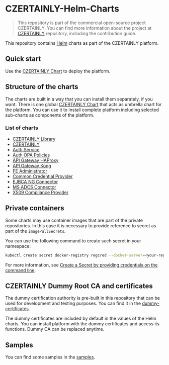 # CZERTAINLY-Helm-Charts

> This repository is part of the commercial open-source project CZERTAINLY. You can find more information about the project at [CZERTAINLY](https://github.com/3KeyCompany/CZERTAINLY) repository, including the contribution guide.

This repository contains [Helm](https://helm.sh/) charts as part of the CZERTAINLY platform.

## Quick start

Use the [CZERTAINLY Chart](charts/czertainly) to deploy the platform.

## Structure of the charts

The charts are built in a way that you can install them separately, if you want.
There is one global [CZERTAINLY Chart](charts/czertainly) that acts as umbrella chart for the platform. You can use it to install complete platform including selected sub-charts as components of the platform.

### List of charts

- [CZERTAINLY Library](charts/czertainly-lib)
- [CZERTAINLY](charts/czertainly)
- [Auth Service](charts/auth-service)
- [Auth OPA Policies](charts/auth-opa-policies)
- [API Gateway HAProxy](charts/api-gateway-haproxy)
- [API Gateway Kong](charts/api-gateway-kong)
- [FE Administrator](charts/fe-administrator)
- [Common Credential Provider](charts/common-credential-provider)
- [EJBCA NG Connector](charts/ejbca-ng-connector)
- [MS ADCS Connector](charts/ms-adcs-connector)
- [X509 Compliance Provider](charts/x509-compliance-provider)

## Private containers

Some charts may use container images that are part of the private repositories.
In this case it is necessary to provide reference to secret as part of the `imagePullSecrets`.

You can use the following command to create such secret in your namespace:
```bash
kubectl create secret docker-registry regcred --docker-server=<your-registry-server> --docker-username=<your-name> --docker-password=<your-pword> --docker-email=<your-email>
```

For more information, see [Create a Secret by providing credentials on the command line](https://kubernetes.io/docs/tasks/configure-pod-container/pull-image-private-registry/#create-a-secret-by-providing-credentials-on-the-command-line).

## CZERTAINLY Dummy Root CA and certificates

The dummy certification authority is pre-built in this repository that can be used for development and testing purposes.
You can find it in the [dummy-certificates](dummy-certificates).

The dummy certificates are included by default in the values of the Helm charts. You can install platform with the dummy certificates and access its functions.
Dummy CA can be replaced anytime.

## Samples

You can find some samples in the [samples](samples).